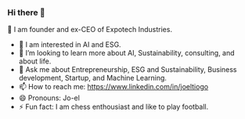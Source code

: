 ### Hi there 👋
🔭 I am  founder and ex-CEO of Expotech Industries.
- 👯 I am interested in AI and ESG.
- 🤔 I’m looking to learn more about AI, Sustainability, consulting, and about life. 
- 💬 Ask me about Entrepreneurship, ESG and Sustainability, Business development, Startup, and Machine Learning.
- 📫 How to reach me: https://www.linkedin.com/in/joeltiogo
- 😄 Pronouns: Jo-el
- ⚡ Fun fact: I am chess enthousiast and like to play football.
